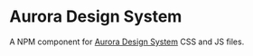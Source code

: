 # Aurora Design System

A NPM component for [Aurora Design System](https://design.gccollab.ca/) CSS and JS files.
